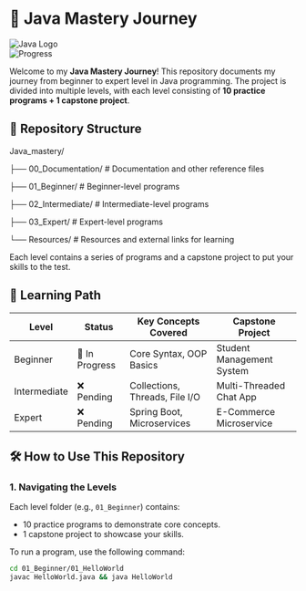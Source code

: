 # 🚀 Java Mastery Journey

![Java Logo](https://img.shields.io/badge/Java-ED8B00?style=for-the-badge&logo=openjdk&logoColor=white)  
![Progress](https://img.shields.io/badge/Progress-0%25-yellowgreen)

Welcome to my **Java Mastery Journey**! This repository documents my journey from beginner to expert level in Java programming. The project is divided into multiple levels, with each level consisting of **10 practice programs + 1 capstone project**.

## 📂 Repository Structure

Java_mastery/ 

├── 00_Documentation/ # Documentation and other reference files 

├── 01_Beginner/ # Beginner-level programs 

├── 02_Intermediate/ # Intermediate-level programs 

├── 03_Expert/ # Expert-level programs 

└── Resources/ # Resources and external links for learning


Each level contains a series of programs and a capstone project to put your skills to the test.

## 🎯 Learning Path

| Level       | Status     | Key Concepts Covered            | Capstone Project          |
|-------------|------------|---------------------------------|---------------------------|
| Beginner    | 🚧 In Progress | Core Syntax, OOP Basics         | Student Management System |
| Intermediate| ❌ Pending | Collections, Threads, File I/O | Multi-Threaded Chat App    |
| Expert      | ❌ Pending  | Spring Boot, Microservices      | E-Commerce Microservice    |

## 🛠️ How to Use This Repository

### 1. **Navigating the Levels**
Each level folder (e.g., `01_Beginner`) contains:
- 10 practice programs to demonstrate core concepts.
- 1 capstone project to showcase your skills.

To run a program, use the following command:
```bash
cd 01_Beginner/01_HelloWorld
javac HelloWorld.java && java HelloWorld
